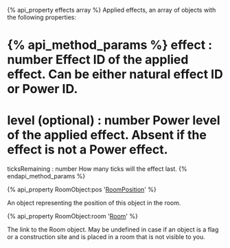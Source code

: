 {% api_property effects array %}
Applied effects, an array of objects with the following properties:

{% api_method_params %}
effect : number
Effect ID of the applied effect. Can be either natural effect ID or Power ID.
===
level (optional) : number 
Power level of the applied effect. Absent if the effect is not a Power effect.
===
ticksRemaining : number
How many ticks will the effect last.
{% endapi_method_params %}


{% api_property RoomObject:pos '<a href="#RoomPosition">RoomPosition</a>' %}



An object representing the position of this object in the room.



{% api_property RoomObject:room '<a href="#Room">Room</a>' %}



The link to the Room object. May be undefined in case if an object is a flag or a construction site and is placed in a room that is not visible to you.

